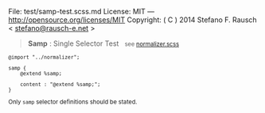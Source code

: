 File:      test/samp-test.scss.md
License:   MIT — http://opensource.org/licenses/MIT
Copyright: ( C ) 2014 Stefano F. Rausch < stefano@rausch-e.net >

> **Samp** : Single Selector Test  
> <small> see [normalizer.scss](../_normalizer.scss.md) </smalll>

    @import "../normalizer";

    samp {
        @extend %samp;

        content : "@extend %samp;";
    }

Only `samp` selector definitions should be stated.
